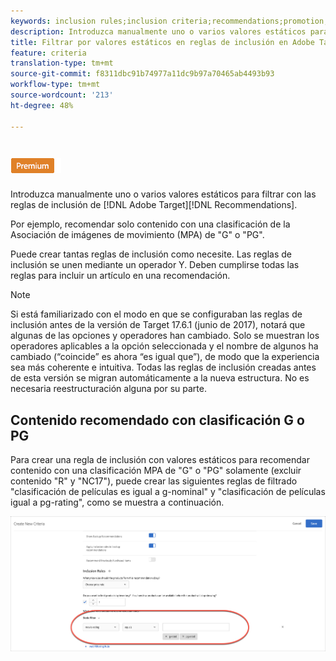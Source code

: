 ```yaml
---
keywords: inclusion rules;inclusion criteria;recommendations;promotion;promotions;dynamic filtering;static;static filter
description: Introduzca manualmente uno o varios valores estáticos para filtrar mediante reglas de inclusión en Adobe Target Recommendations.
title: Filtrar por valores estáticos en reglas de inclusión en Adobe Target Recommendations
feature: criteria
translation-type: tm+mt
source-git-commit: f8311dbc91b74977a11dc9b97a70465ab4493b93
workflow-type: tm+mt
source-wordcount: '213'
ht-degree: 48%

---
```



# ![Filtro estático PREMIUM](/help/assets/premium.png)

Introduzca manualmente uno o varios valores estáticos para filtrar con las reglas de inclusión de [!DNL Adobe Target][!DNL Recommendations].

Por ejemplo, recomendar solo contenido con una clasificación de la Asociación de imágenes de movimiento (MPA) de &quot;G&quot; o &quot;PG&quot;.

Puede crear tantas reglas de inclusión como necesite. Las reglas de inclusión se unen mediante un operador Y. Deben cumplirse todas las reglas para incluir un artículo en una recomendación.

>[!NOTE]
>
>Si está familiarizado con el modo en que se configuraban las reglas de inclusión antes de la versión de Target 17.6.1 (junio de 2017), notará que algunas de las opciones y operadores han cambiado. Solo se muestran los operadores aplicables a la opción seleccionada y el nombre de algunos ha cambiado (“coincide” es ahora “es igual que”), de modo que la experiencia sea más coherente e intuitiva. Todas las reglas de inclusión creadas antes de esta versión se migran automáticamente a la nueva estructura. No es necesaria reestructuración alguna por su parte.

## Contenido recomendado con clasificación G o PG

Para crear una regla de inclusión con valores estáticos para recomendar contenido con una clasificación MPA de &quot;G&quot; o &quot;PG&quot; solamente (excluir contenido &quot;R&quot; y &quot;NC17&quot;), puede crear las siguientes reglas de filtrado &quot;clasificación de películas es igual a g-nominal&quot; y &quot;clasificación de películas igual a pg-rating&quot;, como se muestra a continuación.

![ejemplo de clasificación de películas](/help/c-recommendations/c-algorithms/assets/movies.png)


